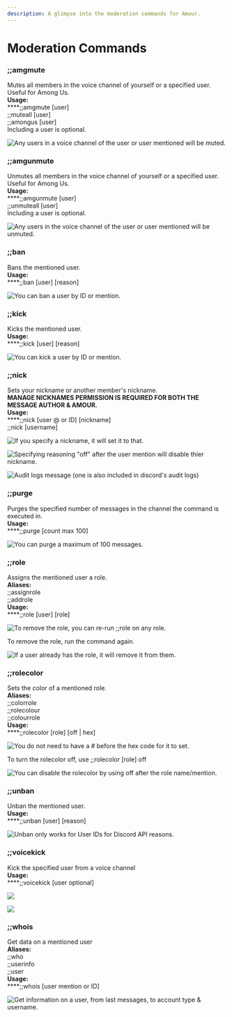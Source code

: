 ```yaml
---
description: A glimpse into the moderation commands for Amour.
---
```


# Moderation Commands

### ;;amgmute

Mutes all members in the voice channel of yourself or a specified user. Useful for Among Us.\
**Usage:**\
****;;amgmute \[user]\
;;muteall \[user]\
;;amongus \[user]\
Including a user is optional.

![Any users in a voice channel of the user or user mentioned will be muted.](<../.gitbook/assets/Screen Shot 2022-01-30 at 1.53.57 PM.png>)



### ;;amgunmute

Unmutes all members in the voice channel of yourself or a specified user. Useful for Among Us.\
**Usage:**\
****;;amgunmute \[user]\
;;unmuteall \[user]\
Including a user is optional.

![Any users in the voice channel of the user or user mentioned will be unmuted.](<../.gitbook/assets/Screen Shot 2022-01-30 at 1.54.08 PM.png>)



### ;;ban

Bans the mentioned user.\
**Usage:**\
****;;ban \[user] \[reason]

![You can ban a user by ID or mention.](<../.gitbook/assets/Screen Shot 2022-01-30 at 1.54.34 PM.png>)

### ;;kick

Kicks the mentioned user.\
**Usage:**\
****;;kick \[user] \[reason]

![You can kick a user by ID or mention.](<../.gitbook/assets/Screen Shot 2022-01-30 at 1.55.14 PM.png>)

### ;;nick

Sets your nickname or another member's nickname.\
**MANAGE NICKNAMES PERMISSION IS REQUIRED FOR BOTH THE MESSAGE AUTHOR & AMOUR.**\
**Usage:**\
****;;nick \[user @ or ID] \[nickname]\
;;nick \[username]

![If you specify a nickname, it will set it to that.](<../.gitbook/assets/Screen Shot 2022-01-30 at 1.55.56 PM.png>)

![Specifying reasoning "off" after the user mention will disable thier nickname.](<../.gitbook/assets/Screen Shot 2022-01-30 at 1.56.11 PM.png>)

![Audit logs message (one is also included in discord's audit logs)](<../.gitbook/assets/Screen Shot 2022-01-30 at 1.56.31 PM.png>)

### ;;purge

Purges the specified number of messages in the channel the command is executed in.\
**Usage:**\
****;;purge \[count max 100]

![You can purge a maximum of 100 messages. ](<../.gitbook/assets/Screen Shot 2022-01-30 at 2.10.36 PM.png>)

### ;;role

Assigns the mentioned user a role.\
**Aliases:**\
;;assignrole\
;;addrole\
**Usage:**\
****;;role \[user] \[role]

![To remove the role, you can re-run ;;role on any role.](<../.gitbook/assets/Screen Shot 2022-01-30 at 2.11.52 PM.png>)

To remove the role, run the command again.

![If a user already has the role, it will remove it from them.](<../.gitbook/assets/Screen Shot 2022-01-30 at 2.12.12 PM.png>)

### ;;rolecolor

Sets the color of a mentioned role.\
**Aliases:**\
;;colorrole\
;;rolecolour\
;;colourrole\
**Usage:**\
****;;rolecolor \[role] \[off | hex]

![You do not need to have a # before the hex code for it to set.](<../.gitbook/assets/Screen Shot 2022-01-30 at 2.12.40 PM.png>)

To turn the rolecolor off, use ;;rolecolor \[role] off

![You can disable the rolecolor by using off after the role name/mention.](<../.gitbook/assets/Screen Shot 2022-01-30 at 2.14.10 PM.png>)

### ;;unban

Unban the mentioned user.\
**Usage:**\
****;;unban \[user] \[reason]

![Unban only works for User IDs for Discord API reasons.](<../.gitbook/assets/Screen Shot 2022-01-30 at 2.14.45 PM.png>)

### ;;voicekick

Kick the specified user from a voice channel\
**Usage:**\
****;;voicekick \[user optional]

![](<../.gitbook/assets/Screen Shot 2022-01-30 at 1.49.56 PM.png>)

![](<../.gitbook/assets/Screen Shot 2022-01-30 at 1.48.09 PM.png>)

### ;;whois

Get data on a mentioned user\
**Aliases:**\
;;who\
;;userinfo\
;;user\
**Usage:**\
****;;whois \[user mention or ID]

![Get information on a user, from last messages, to account type & username.](<../.gitbook/assets/Screen Shot 2022-01-30 at 2.15.02 PM.png>)
